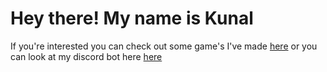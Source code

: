 # Hey there! My name is Kunal

If you're interested you can check out some game's I've made <a href="https://kunrex.itch.io/">here</a> or you can look at my discord bot here <a href="https://github.com/kunrex/Pepper.bot">here</a>
